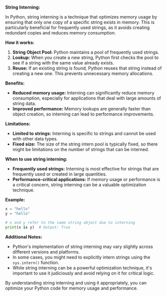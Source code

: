 **String Interning:**

In Python, string interning is a technique that optimizes memory usage by ensuring that only one copy of a specific string exists in memory. This is particularly beneficial for frequently used strings, as it avoids creating redundant copies and reduces memory consumption.

**How it works:**

1. **String Object Pool:** Python maintains a pool of frequently used strings.
2. **Lookup:** When you create a new string, Python first checks the pool to see if a string with the same value already exists.
3. **Reuse:** If an existing string is found, Python reuses that string instead of creating a new one. This prevents unnecessary memory allocations.

**Benefits:**

- **Reduced memory usage:** Interning can significantly reduce memory consumption, especially for applications that deal with large amounts of string data.
- **Improved performance:** Memory lookups are generally faster than object creation, so interning can lead to performance improvements.

**Limitations:**

- **Limited to strings:** Interning is specific to strings and cannot be used with other data types.
- **Fixed size:** The size of the string intern pool is typically fixed, so there might be limitations on the number of strings that can be interned.

**When to use string interning:**

- **Frequently used strings:** Interning is most effective for strings that are frequently used or created in large quantities.
- **Performance-critical applications:** If memory usage or performance is a critical concern, string interning can be a valuable optimization technique.

**Example:**

```python
x = "hello"
y = "hello"

# x and y refer to the same string object due to interning
print(x is y)  # Output: True
```

**Additional Notes:**

- Python's implementation of string interning may vary slightly across different versions and platforms.
- In some cases, you might need to explicitly intern strings using the `sys.intern()` function.
- While string interning can be a powerful optimization technique, it's important to use it judiciously and avoid relying on it for critical logic.

By understanding string interning and using it appropriately, you can optimize your Python code for memory usage and performance.
